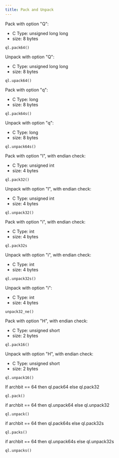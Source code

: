 ```yaml
---
title: Pack and Unpack
---
```


Pack with option "Q":

- C Type: unsigned long long 
- size: 8 bytes
```
ql.pack64()
```

Unpack with option "Q":

- C Type: unsigned long long 
- size: 8 bytes
```
ql.upack64()
```

Pack with option "q":

- C Type: long 
- size: 8 bytes
```
ql.pack64s()
```

Unpack with option "q":

- C Type: long 
- size: 8 bytes
```
ql.unpack64s()
```

Pack with option "I", with endian check:

- C Type: unsigned int 
- size: 4 bytes
```
ql.pack32()
```

Unpack with option "I", with endian check:
- C Type: unsigned int 
- size: 4 bytes
```
ql.unpack32()
```

Pack with option "i", with endian check:

- C Type: int 
- size: 4 bytes
```
ql.pack32s
```

Unpack with option "i", with endian check:

- C Type: int 
- size: 4 bytes
```
ql.unpack32s()
```

Unpack with option "i":

- C Type: int 
- size: 4 bytes
```
unpack32_ne()
```

Pack with option "H", with endian check:

- C Type: unsigned short 
- size: 2 bytes
```
ql.pack16()
```

Unpack with option "H", with endian check:

- C Type: unsigned short 
- size: 2 bytes
```
ql.unpack16()
```

If archbit == 64 then ql.pack64 else ql.pack32
```
ql.pack()
```

if archbit == 64 then ql.unpack64 else ql.unpack32
```
ql.unpack()
```

if archbit == 64 then ql.pack64s else ql.pack32s
```
ql.packs()
```

if archbit == 64 then ql.unpack64s else ql.unpack32s
```
ql.unpacks()
```